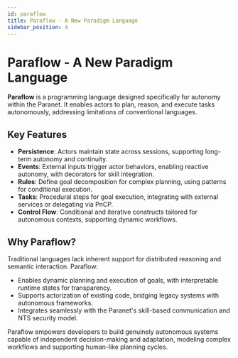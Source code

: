 ```yaml
---
id: paraflow
title: Paraflow - A New Paradigm Language
sidebar_position: 4
---
```


# Paraflow - A New Paradigm Language

**Paraflow** is a programming language designed specifically for autonomy within the Paranet. It enables actors to plan, reason, and execute tasks autonomously, addressing limitations of conventional languages.

## Key Features

- **Persistence**: Actors maintain state across sessions, supporting long-term autonomy and continuity.
- **Events**: External inputs trigger actor behaviors, enabling reactive autonomy, with decorators for skill integration.
- **Rules**: Define goal decomposition for complex planning, using patterns for conditional execution.
- **Tasks**: Procedural steps for goal execution, integrating with external services or delegating via PnCP.
- **Control Flow**: Conditional and iterative constructs tailored for autonomous contexts, supporting dynamic workflows.

## Why Paraflow?

Traditional languages lack inherent support for distributed reasoning and semantic interaction. Paraflow:

- Enables dynamic planning and execution of goals, with interpretable runtime states for transparency.
- Supports actorization of existing code, bridging legacy systems with autonomous frameworks.
- Integrates seamlessly with the Paranet's skill-based communication and NTS security model.

Paraflow empowers developers to build genuinely autonomous systems capable of independent decision-making and adaptation, modeling complex workflows and supporting human-like planning cycles.